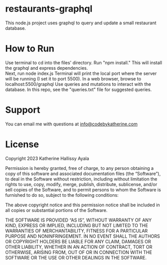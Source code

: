 # restaurants-graphql
This node.js project uses graphql to query and update a small restaurant database.

# How to Run
Use terminal to cd into the files' directory.  Run "npm install."  This will install the graphql and express dependencies.  
Next, run node index.js
Terminal will print the local port where the server will be running (I set it to port 5500).
In a web browser, browse to localhost:5500/graphql
Use queries and mutations to interact with the database.  In this repo, see the "queries.txt" file for suggested queries.

# Support
You can email me with questions at info@codebykatherine.com

# License
Copyright 2023 Katherine Hallissy Ayala

Permission is hereby granted, free of charge, to any person obtaining a copy of this software and associated documentation files (the “Software”), to deal in the Software without restriction, including without limitation the rights to use, copy, modify, merge, publish, distribute, sublicense, and/or sell copies of the Software, and to permit persons to whom the Software is furnished to do so, subject to the following conditions:

The above copyright notice and this permission notice shall be included in all copies or substantial portions of the Software.

THE SOFTWARE IS PROVIDED “AS IS”, WITHOUT WARRANTY OF ANY KIND, EXPRESS OR IMPLIED, INCLUDING BUT NOT LIMITED TO THE WARRANTIES OF MERCHANTABILITY, FITNESS FOR A PARTICULAR PURPOSE AND NONINFRINGEMENT. IN NO EVENT SHALL THE AUTHORS OR COPYRIGHT HOLDERS BE LIABLE FOR ANY CLAIM, DAMAGES OR OTHER LIABILITY, WHETHER IN AN ACTION OF CONTRACT, TORT OR OTHERWISE, ARISING FROM, OUT OF OR IN CONNECTION WITH THE SOFTWARE OR THE USE OR OTHER DEALINGS IN THE SOFTWARE.
